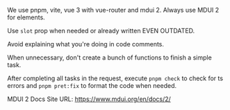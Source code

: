 We use pnpm, vite, vue 3 with vue-router and mdui 2.
Always use MDUI 2 for elements.

Use `slot` prop when needed or already written EVEN OUTDATED.

Avoid explaining what you're doing in code comments.

When unnecessary, don't create a bunch of functions to finish a simple task.

After completing all tasks in the request, execute `pnpm check` to check for ts errors and `pnpm pret:fix` to format the code when needed.

MDUI 2 Docs Site URL: https://www.mdui.org/en/docs/2/
